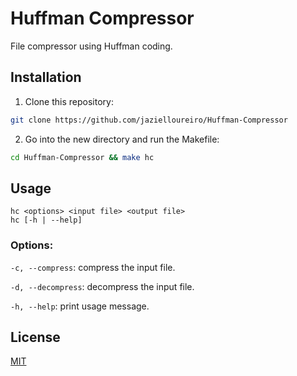 # Huffman Compressor

File compressor using Huffman coding.

## Installation

1. Clone this repository:

```sh
git clone https://github.com/jazielloureiro/Huffman-Compressor
```

2. Go into the new directory and run the Makefile:

```sh
cd Huffman-Compressor && make hc
```

## Usage

```
hc <options> <input file> <output file>
hc [-h | --help]
```

### Options:

`-c, --compress`: compress the input file.

`-d, --decompress`: decompress the input file.

`-h, --help`: print usage message.

## License

[MIT](https://github.com/jazielloureiro/Huffman-Compressor/blob/master/LICENSE)
